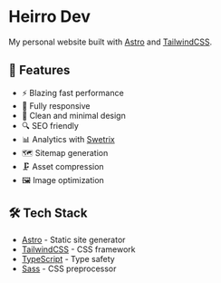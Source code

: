 # Heirro Dev

My personal website built with [Astro](https://astro.build) and [TailwindCSS](https://tailwindcss.com).

## 🚀 Features

- ⚡️ Blazing fast performance
- 📱 Fully responsive
- 🎨 Clean and minimal design
- 🔍 SEO friendly
- 📊 Analytics with [Swetrix](https://swetrix.com)
- 🗺️ Sitemap generation
- 🗜️ Asset compression
- 🖼️ Image optimization

## 🛠️ Tech Stack

- [Astro](https://astro.build) - Static site generator
- [TailwindCSS](https://tailwindcss.com) - CSS framework
- [TypeScript](https://www.typescriptlang.org) - Type safety
- [Sass](https://sass-lang.com) - CSS preprocessor